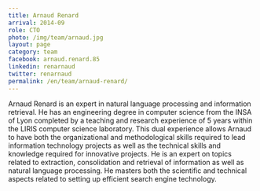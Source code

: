 ```yaml
---
title: Arnaud Renard
arrival: 2014-09
role: CTO
photo: /img/team/arnaud.jpg
layout: page
category: team
facebook: arnaud.renard.85
linkedin: renarnaud
twitter: renarnaud
permalink: /en/team/arnaud-renard/
---
```

Arnaud Renard is an expert in natural language processing and information retrieval. He has an engineering degree in
computer science from the INSA of Lyon completed by a teaching and research experience of 5 years within the LIRIS computer science laboratory.
This dual experience allows Arnaud to have both the organizational and methodological skills required to lead information
technology projects as well as the technical skills and knowledge required for innovative projects. He is an expert on topics
related to extraction, consolidation and retrieval of information as well as natural language processing. He masters both
the scientific and technical aspects related to setting up efficient search engine technology.
